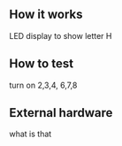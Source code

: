 <!---

This file is used to generate your project datasheet. Please fill in the information below and delete any unused
sections.

You can also include images in this folder and reference them in the markdown. Each image must be less than
512 kb in size, and the combined size of all images must be less than 1 MB.
-->

## How it works

LED display to show letter H

## How to test

turn on 2,3,4, 6,7,8

## External hardware

what is that
